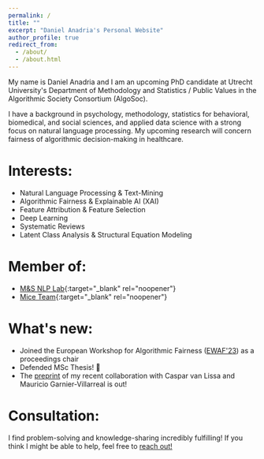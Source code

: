 ```yaml
---
permalink: /
title: ""
excerpt: "Daniel Anadria's Personal Website"
author_profile: true
redirect_from: 
  - /about/
  - /about.html
---
```



My name is Daniel Anadria and I am an upcoming PhD candidate at Utrecht University's Department of Methodology and Statistics / Public Values in the Algorithmic Society Consortium (AlgoSoc).

I have a background in psychology, methodology, statistics for behavioral, biomedical, and social sciences, and applied data science with a strong focus on natural language processing. My upcoming research will concern fairness of algorithmic decision-making in healthcare.


<!-- I am a rising statistician and a data scientist in the final year 
of [MSc Methodology and Statistics](https://www.uu.nl/en/organisation/methodology-and-statistics/master-msbbss){:target="_blank" rel="noopener"} 
at [Utrecht University](https://uu.nl/en){:target="_blank" rel="noopener"}.  -->
<!-- My primary project is the development of a new feature attribution technique for transformer language models such as BERT 
which can be used to explain which words, phrases and sentences are driving their predictions.
I am always curious and in awe about something.
This is reflected in my side projects which I greatly enjoy:
- Collaboration on an article about best practices in latent class analysis using free open source software
- Collaboration on the implementation of state-of-the-art feature selection methods for the R package `mice` (Multivariate Imputation by Chained Equations) -->





Interests:
======
- Natural Language Processing & Text-Mining
- Algorithmic Fairness & Explainable AI (XAI)
- Feature Attribution & Feature Selection
- Deep Learning
- Systematic Reviews
- Latent Class Analysis & Structural Equation Modeling

Member of:
======
- [M&S NLP Lab](https://nlp.sites.uu.nl/){:target="_blank" rel="noopener"}
- [Mice Team](https://www.uu.nl/en/organisation/methodology-and-statistics/missing-data){:target="_blank" rel="noopener"}

What's new:
======
- Joined the European Workshop for Algorithmic Fairness ([EWAF'23](https://sites.google.com/view/ewaf23/)) as a proceedings chair
- Defended MSc Thesis! 🎉
- The [preprint](https://psyarxiv.com/pruwd/) of my recent collaboration with Caspar van Lissa and Mauricio Garnier-Villarreal is out!


Consultation:
======

I find problem-solving and knowledge-sharing incredibly fulfilling! If you think I might be able to help, feel free to [reach out!](mailto:danadria@uu.nl)

